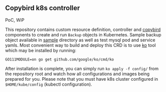 ## Copybird k8s controller

PoC, WiP

This repository contains custom resource definition, controller and [copybird](https://github.com/copybird/copybird) components to create and run `Backup` objects in Kubernetes. Sample backup object available in [sample](https://github.com/tzununbekov/copybird-crd/tree/master/samples) directory as well as test mysql pod and service yamls. Most convenient way to build and deploy this CRD is to use [ko](https://github.com/google/ko) tool which may be installed by running:

```   
GO111MODULE=on go get github.com/google/ko/cmd/ko
```

After installation is complete, you can simply run `ko apply -f config/` from the repository root and watch how all configurations and images being prepared for you. Please note that you must have k8s cluster configured in `$HOME/kube/config` (kubectl configuration).
